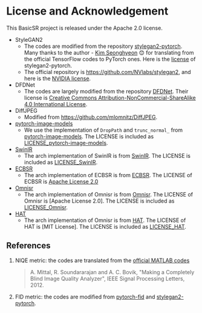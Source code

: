 # License and Acknowledgement

This BasicSR project is released under the Apache 2.0 license.

- StyleGAN2
  - The codes are modified from the repository [stylegan2-pytorch](https://github.com/rosinality/stylegan2-pytorch). Many thanks to the author - [Kim Seonghyeon](https://rosinality.github.io/)  :blush: for translating from the official TensorFlow codes to PyTorch ones. Here is the [license](LICENSE-stylegan2-pytorch) of stylegan2-pytorch.
  - The official repository is <https://github.com/NVlabs/stylegan2>, and here is the [NVIDIA license](./LICENSE-NVIDIA).
- DFDNet
  - The codes are largely modified from the repository [DFDNet](https://github.com/csxmli2016/DFDNet). Their license is [Creative Commons Attribution-NonCommercial-ShareAlike 4.0 International License](https://creativecommons.org/licenses/by-nc-sa/4.0/).
- DiffJPEG
  - Modified from <https://github.com/mlomnitz/DiffJPEG>.
- [pytorch-image-models](https://github.com/rwightman/pytorch-image-models/)
  - We use the implementation of `DropPath` and `trunc_normal_` from [pytorch-image-models](https://github.com/rwightman/pytorch-image-models/). The LICENSE is included as [LICENSE_pytorch-image-models](LICENSE/LICENSE_pytorch-image-models).
- [SwinIR](https://github.com/JingyunLiang/SwinIR)
  - The arch implementation of SwinIR is from [SwinIR](https://github.com/JingyunLiang/SwinIR). The LICENSE is included as [LICENSE_SwinIR](LICENSE/LICENSE_SwinIR).
- [ECBSR](https://github.com/xindongzhang/ECBSR)
  - The arch implementation of ECBSR is from [ECBSR](https://github.com/xindongzhang/ECBSR). The LICENSE of ECBSR is [Apache License 2.0](https://github.com/xindongzhang/ECBSR/blob/main/LICENSE)
- [Omnisr](https://github.com/Francis0625/Omni-SR)
  - The arch implementation of Omnisr is from [Omnisr](https://github.com/Francis0625/Omni-SR). The LICENSE of Omnisr is [Apache License 2.0]. The LICENSE is included as [LICENSE_Omnisr](LICENSE/LICENSE_Omnisr).
- [HAT](https://github.com/XPixelGroup/HAT)
  - The arch implementation of Omnisr is from [HAT](https://github.com/XPixelGroup/HAT). The LICENSE of HAT is [MIT License]. The LICENSE is included as [LICENSE_HAT](LICENSE/LICENSE_HAT).
## References

1. NIQE metric: the codes are translated from the [official MATLAB codes](http://live.ece.utexas.edu/research/quality/niqe_release.zip)

    > A. Mittal, R. Soundararajan and A. C. Bovik, "Making a Completely Blind Image Quality Analyzer", IEEE Signal Processing Letters, 2012.

1. FID metric: the codes are modified from [pytorch-fid](https://github.com/mseitzer/pytorch-fid) and [stylegan2-pytorch](https://github.com/rosinality/stylegan2-pytorch).
